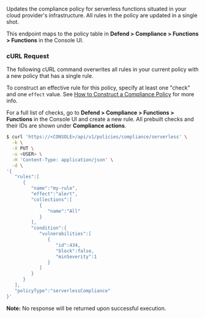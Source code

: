 Updates the compliance policy for serverless functions situated in your cloud provider's infrastructure.
All rules in the policy are updated in a single shot.

This endpoint maps to the policy table in **Defend > Compliance > Functions > Functions** in the Console UI.

### cURL Request

The following cURL command overwrites all rules in your current policy with a new policy that has a single rule.

To construct an effective rule for this policy, specify at least one "check" and one `effect` value. 
See [How to Construct a Compliance Policy](#how-to-construct-a-compliance-policy) for more info.

For a full list of checks, go to **Defend > Compliance > Functions > Functions** in the Console UI and create a new rule.
All prebuilt checks and their IDs are shown under **Compliance actions**.

```bash
$ curl 'https://<CONSOLE>/api/v1/policies/compliance/serverless' \
  -k \
  -X PUT \
  -u <USER> \
  -H 'Content-Type: application/json' \
  -d \
'{
   "rules":[
      {
         "name":"my-rule",
         "effect":"alert",
         "collections":[
            {
               "name":"All"
            }
         ],
         "condition":{
            "vulnerabilities":[
               {
                  "id":434,
                  "block":false,
                  "minSeverity":1
               }
            ]
         }
      }
   ],
   "policyType":"serverlessCompliance"
}'
```

**Note:** No response will be returned upon successful execution.

